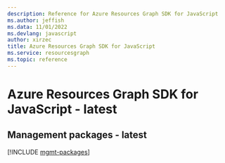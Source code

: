 ```yaml
---
description: Reference for Azure Resources Graph SDK for JavaScript
ms.author: jeffish
ms.data: 11/01/2022
ms.devlang: javascript
author: xirzec
title: Azure Resources Graph SDK for JavaScript
ms.service: resourcesgraph
ms.topic: reference
---
```

# Azure Resources Graph SDK for JavaScript - latest

## Management packages - latest
[!INCLUDE [mgmt-packages](resources-graph-mgmt-index.md)]